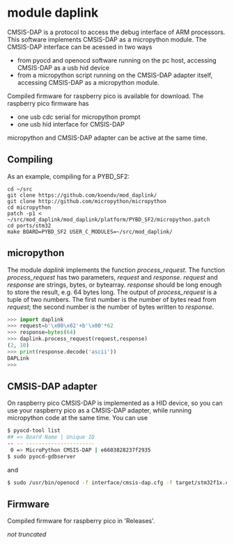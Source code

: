 # module daplink
CMSIS-DAP is a protocol to access the debug interface of ARM processors.
This software implements CMSIS-DAP as a micropython module. The CMSIS-DAP interface can be acessed in two ways

- from pyocd and openocd software running on the pc host, accessing CMSIS-DAP as a usb hid device
- from a micropython script running on the CMSIS-DAP adapter itself, accessing CMSIS-DAP as a micropython module.

Compiled firmware for raspberry pico is available for download. The raspberry pico firmware has

- one usb cdc serial for micropython prompt
- one usb hid interface for CMSIS-DAP

micropython and CMSIS-DAP adapter can be active at the same time. 

## Compiling

As an example, compiling for a PYBD_SF2:

```
cd ~/src
git clone https://github.com/koendv/mod_daplink/
git clone http://github.com/micropython/micropython
cd micropython
patch -p1 < ~/src/mod_daplink/mod_daplink/platform/PYBD_SF2/micropython.patch
cd ports/stm32
make BOARD=PYBD_SF2 USER_C_MODULES=~/src/mod_daplink/
```

## micropython

The module _daplink_ implements the function _process_request_. The function _process_request_ has two parameters, _request_ and _response_. _request_ and _response_ are strings, bytes, or bytearray. _response_ should be long enough to store the result, e.g. 64 bytes long. The output of _process_request_ is a tuple of two numbers. The first number is the number of bytes read from _request_; the second number is the number of bytes written to _response_.

```python
>>> import daplink
>>> request=b'\x00\x02'+b'\x00'*62
>>> response=bytes(64)
>>> daplink.process_request(request,response)
(2, 10)
>>> print(response.decode('ascii'))
DAPLink
>>>
```
## CMSIS-DAP adapter

On raspberry pico CMSIS-DAP is implemented as a HID device, so you can use your raspberry pico as a CMSIS-DAP adapter, while running micropython code at the same time. You can use

```bash
$ pyocd-tool list
## => Board Name | Unique ID
-- -- ----------------------
 0 => MicroPython CMSIS-DAP | e6603828237f2935
$ sudo pyocd-gdbserver
```
and
```bash
$ sudo /usr/bin/openocd -f interface/cmsis-dap.cfg -f target/stm32f1x.cfg
```

## Firmware
Compiled firmware for raspberry pico in 'Releases'.

_not truncated_
